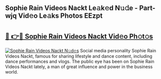 ## Sophie Rain Videos Nackt Le𝚊k𝚎d N𝚞𝚍e - Part-wjq Vid𝚎o Le𝚊ks Photos EEzpt

# <h2><a href="http://fb1mtd.evod.top/?m=Sophie+Rain+Videos+Nackt">🔗 👉🔴 Sophie Rain Videos Nackt Vid𝚎o Ph𝚘t𝚘s</a></h2>

[![Sophie Rain Videos Nackt N𝚞d𝚎s](https://i.imgur.com/8V9OHl7.gif)](http://fb1mtd.evod.top/?m=Sophie+Rain+Videos+Nackt)
Social media personality Sophie Rain Videos Nackt, famous for sharing lifestyle and dance content, including dance performances and vlogs. The public eye has been on Sophie Rain Videos Nackt lately, a man of great influence and power in the business world. 
